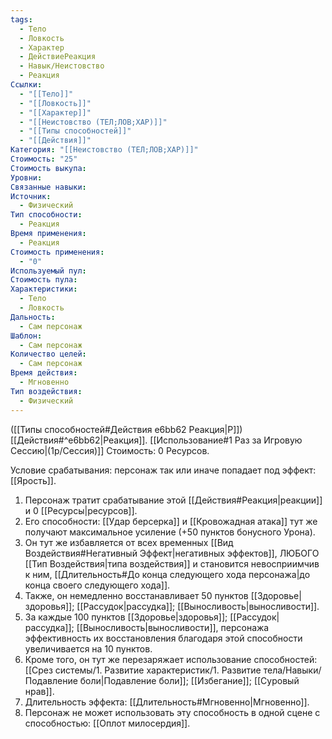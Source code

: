 ```yaml
---
tags:
  - Тело
  - Ловкость
  - Характер
  - ДействиеРеакция
  - Навык/Неистовство
  - Реакция
Ссылки:
  - "[[Тело]]"
  - "[[Ловкость]]"
  - "[[Характер]]"
  - "[[Неистовство (ТЕЛ;ЛОВ;ХАР)]]"
  - "[[Типы способностей]]"
  - "[[Действия]]"
Категория: "[[Неистовство (ТЕЛ;ЛОВ;ХАР)]]"
Стоимость: "25"
Стоимость выкупа: 
Уровни: 
Связанные навыки: 
Источник:
  - Физический
Тип способности:
  - Реакция
Время применения:
  - Реакция
Стоимость применения:
  - "0"
Используемый пул: 
Стоимость пула: 
Характеристики:
  - Тело
  - Ловкость
Дальность:
  - Сам персонаж
Шаблон:
  - Сам персонаж
Количество целей:
  - Сам персонаж
Время действия:
  - Мгновенно
Тип воздействия:
  - Физический
---
```

([[Типы способностей#Действия e6bb62 Реакция|Р]]) [[Действия#^e6bb62|Реакция]]. [[Использование#1 Раз за Игровую Сессию|(1р/Сессия)]] Стоимость: 0 Ресурсов.

Условие срабатывания: персонаж так или иначе попадает под эффект: [[Ярость]]. 

1. Персонаж тратит срабатывание этой [[Действия#Реакция|реакции]] и 0 [[Ресурсы|ресурсов]].  
2. Его способности: [[Удар берсерка]] и [[Кровожадная атака]] тут же получают максимальное усиление (+50 пунктов бонусного Урона).
3. Он тут же избавляется от всех временных [[Вид Воздействия#Негативный Эффект|негативных эффектов]], ЛЮБОГО [[Тип Воздействия|типа воздействия]] и становится невосприимчив к ним, [[Длительность#До конца следующего хода персонажа|до конца своего следующего хода]]. 
4. Также, он немедленно восстанавливает 50 пунктов [[Здоровье|здоровья]]; [[Рассудок|рассудка]]; [[Выносливость|выносливости]]. 
5. За каждые 100 пунктов [[Здоровье|здоровья]]; [[Рассудок|рассудка]]; [[Выносливость|выносливости]], персонажа эффективность их восстановления благодаря этой способности увеличивается на 10 пунктов.
6. Кроме того, он тут же перезаряжает использование способностей: [[Срез системы/1. Развитие характеристик/1. Развитие тела/Навыки/Подавление боли|Подавление боли]]; [[Избегание]]; [[Суровый нрав]].
7. Длительность эффекта: [[Длительность#Мгновенно|Мгновенно]].
8. Персонаж не может использовать эту способность в одной сцене с способностью: [[Оплот милосердия]].
